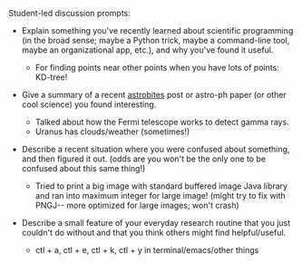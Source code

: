 Student-led discussion prompts:

* Explain something you've recently learned about scientific programming (in the broad sense; maybe a Python trick, maybe a command-line tool, maybe an organizational app, etc.), and why you've found it useful.
    
  * For finding points near other points when you have lots of points: KD-tree!  

* Give a summary of a recent [astrobites](http://astrobites.org) post or astro-ph paper (or other cool science) you found interesting.

    * Talked about how the Fermi telescope works to detect gamma rays. 
    * Uranus has clouds/weather (sometimes!)

* Describe a recent situation where you were confused about something, and then figured it out. (odds are you won't be the only one to be confused about this same thing!)

  * Tried to print a big image with standard buffered image Java library and ran into maximum integer for large image! (might try to fix with PNGJ-- more optimized for large images; won't crash) 

* Describe a small feature of your everyday research routine that you just couldn't do without and that you think others might find helpful/useful.
  * ctl + a, ctl + e, ctl + k, ctl + y in terminal/emacs/other things

